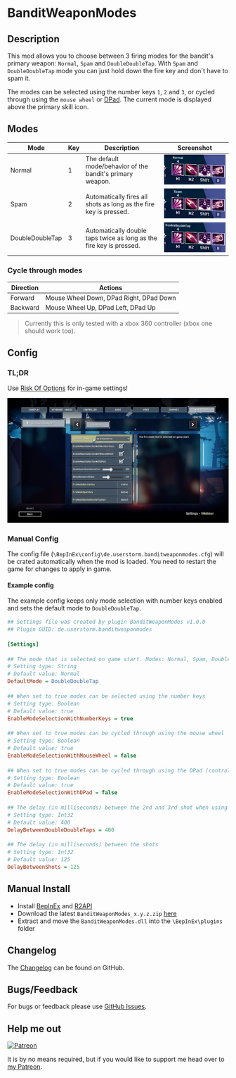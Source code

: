 # BanditWeaponModes

## Description

This mod allows you to choose between 3 firing modes for the bandit's primary weapon: `Normal`, `Spam` and `DoubleDoubleTap`.
With `Spam` and `DoubleDoubleTap` mode you can just hold down the fire key and don´t have to spam it.

The modes can be selected using the number keys `1`, `2` and `3`, or cycled through using the `mouse wheel` or [DPad](https://en.wikipedia.org/wiki/D-pad).
The current mode is displayed above the primary skill icon.

## Modes

| Mode            | Key | Description | Screenshot |
|-----------------|-----|-------------|------------|
| Normal          |  1  | The default mode/behavior of the bandit's primary weapon. | ![normal](https://raw.githubusercontent.com/Vl4dimyr/BanditWeaponModes/master/images/sc_normal.jpg)
| Spam            |  2  | Automatically fires all shots as long as the fire key is pressed. | ![spam](https://raw.githubusercontent.com/Vl4dimyr/BanditWeaponModes/master/images/sc_spam.jpg)
| DoubleDoubleTap |  3  | Automatically double taps twice as long as the fire key is pressed. | ![double_double_tap](https://raw.githubusercontent.com/Vl4dimyr/BanditWeaponModes/master/images/sc_double_double_tap.jpg)

### Cycle through modes

| Direction | Actions                                 |
|-----------|-----------------------------------------|
| Forward   | Mouse Wheel Down, DPad Right, DPad Down |
| Backward  | Mouse Wheel Up, DPad Left, DPad Up      |

> Currently this is only tested with a xbox 360 controller (xbox one should work too).

## Config

### TL;DR

Use [Risk Of Options](https://thunderstore.io/package/Rune580/Risk_Of_Options/) for in-game settings!

![Risk Of Options Screenshot](https://raw.githubusercontent.com/Vl4dimyr/BanditWeaponModes/master/images/risk_of_options.jpg)

### Manual Config

The config file (`\BepInEx\config\de.userstorm.banditweaponmodes.cfg`) will be crated automatically when the mod is loaded.
You need to restart the game for changes to apply in game.

#### Example config

The example config keeps only mode selection with number keys enabled and sets the default mode to `DoubleDoubleTap`.

```ini
## Settings file was created by plugin BanditWeaponModes v1.0.0
## Plugin GUID: de.userstorm.banditweaponmodes

[Settings]

## The mode that is selected on game start. Modes: Normal, Spam, DoubleDoubleTap
# Setting type: String
# Default value: Normal
DefaultMode = DoubleDoubleTap

## When set to true modes can be selected using the number keys
# Setting type: Boolean
# Default value: true
EnableModeSelectionWithNumberKeys = true

## When set to true modes can be cycled through using the mouse wheel
# Setting type: Boolean
# Default value: true
EnableModeSelectionWithMouseWheel = false

## When set to true modes can be cycled through using the DPad (controller)
# Setting type: Boolean
# Default value: true
EnableModeSelectionWithDPad = false

## The delay (in milliseconds) between the 2nd and 3rd shot when using the DoubleDoubleTap Mode
# Setting type: Int32
# Default value: 400
DelayBetweenDoubleDoubleTaps = 400

## The delay (in milliseconds) between the shots
# Setting type: Int32
# Default value: 125
DelayBetweenShots = 125
```

## Manual Install

- Install [BepInEx](https://thunderstore.io/package/bbepis/BepInExPack/) and [R2API](https://thunderstore.io/package/tristanmcpherson/R2API/)
- Download the latest `BanditWeaponModes_x.y.z.zip` [here](https://thunderstore.io/package/Vl4dimyr/BanditWeaponModes/)
- Extract and move the `BanditWeaponModes.dll` into the `\BepInEx\plugins` folder

## Changelog

The [Changelog](https://github.com/Vl4dimyr/BanditWeaponModes/blob/master/CHANGELOG.md) can be found on GitHub.

## Bugs/Feedback

For bugs or feedback please use [GitHub Issues](https://github.com/Vl4dimyr/BanditWeaponModes/issues).

## Help me out

[![Patreon](https://cdn.iconscout.com/icon/free/png-64/patreon-2752105-2284922.png)](https://www.patreon.com/vl4dimyr)

It is by no means required, but if you would like to support me head over to [my Patreon](https://www.patreon.com/vl4dimyr).
